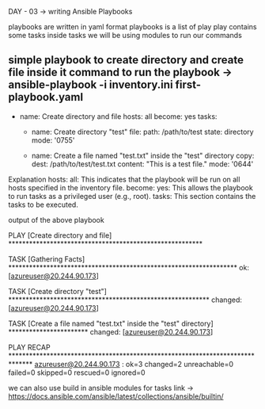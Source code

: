 DAY - 03 -> writing Ansible Playbooks

playbooks are written in yaml format 
playbooks is a list of play
play contains some tasks
inside tasks we will be using modules to run our commands

simple playbook to create directory and create file inside it 
command to run the playbook -> ansible-playbook -i inventory.ini first-playbook.yaml
---
- name: Create directory and file
  hosts: all
  become: yes
  tasks:
    - name: Create directory "test"
      file:
        path: /path/to/test
        state: directory
        mode: '0755'

    - name: Create a file named "test.txt" inside the "test" directory
      copy:
        dest: /path/to/test/test.txt
        content: "This is a test file."
        mode: '0644'


Explanation
hosts: all: This indicates that the playbook will be run on all hosts specified in the inventory file.
become: yes: This allows the playbook to run tasks as a privileged user (e.g., root).
tasks: This section contains the tasks to be executed.

output of the above playbook 

PLAY [Create directory and file] ********************************************************

TASK [Gathering Facts] ******************************************************************
ok: [azureuser@20.244.90.173]

TASK [Create directory "test"] **********************************************************
changed: [azureuser@20.244.90.173]

TASK [Create a file named "test.txt" inside the "test" directory] ***********************
changed: [azureuser@20.244.90.173]

PLAY RECAP ******************************************************************************
azureuser@20.244.90.173    : ok=3    changed=2    unreachable=0    failed=0    skipped=0    rescued=0    ignored=0   


we can also use build in ansible modules for tasks
link -> https://docs.ansible.com/ansible/latest/collections/ansible/builtin/

